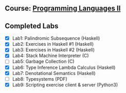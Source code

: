 ## Course: [Programming Languages II](https://courses.softlab.ntua.gr/pl2/2018b/)  

## Completed Labs
- [X] Lab1: Palindromic Subsequence (Haskell)
- [X] Lab2: Exercises in Haskell #1 (Haskell)
- [X] Lab3: Exercises in Haskell #2 (Haskell)
- [X] Lab4: Stack Machine Interpreter (C)
- [ ] Lab5: Garbage Collection (C)
- [X] Lab6: Type Inference Lambda Calculus (Haskell)
- [X] Lab7: Denotational Semantics (Haskell)
- [ ] Lab8: Typesystems (PDF)
- [X] Lab9: Scripting exercise client & server (Python3)